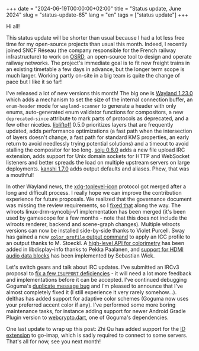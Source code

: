 +++
date = "2024-06-19T00:00:00+02:00"
title = "Status update, June 2024"
slug = "status-update-65"
lang = "en"
tags = ["status update"]
+++

Hi all!

This status update will be shorter than usual because I had a lot less free
time for my open-source projects than usual this month. Indeed, I recently
joined SNCF Réseau (the company responsible for the French railway
infrastructure) to work on [OSRD], an open-source tool to design and operate
railway networks. The project's immediate goal is to fit new freight trains in
an existing timetable a few days in advance, but the longer term scope is much
larger. Working partly on-site in a big team is quite the change of pace but I
like it so far!

I've released a lot of new versions this month! The big one is [Wayland 1.23.0]
which adds a mechanism to set the size of the internal connection buffer, an
`enum-header` mode for `wayland-scanner` to generate a header with only enums,
auto-generated enum validator functions for compositors, a new
`deprecated-since` attribute to mark parts of protocols as deprecated, and a
few other niceties. [libliftoff] 0.5.0 prioritizes layers that are frequently
updated, adds performance optimizations (a fast path when the intersection of
layers doesn't change, a fast path for standard KMS properties, an early return
to avoid needlessly trying potential solutions) and a timeout to avoid stalling
the compositor for too long. [soju 0.8.0] adds a new file upload IRC extension,
adds support for Unix domain sockets for HTTP and WebSocket listeners and
better spreads the load on multiple upstream servers on large deployments.
[kanshi 1.7.0] adds output defaults and aliases. Phew, that was a mouthful!

In other Wayland news, the [xdg-toplevel-icon] protocol got merged after a long
and difficult process. I really hope we can improve the contribution experience
for future proposals. We realized that the governance document was missing the
review requirements, so I [fixed that][w-p!312] along the way. The wlroots
linux-drm-syncobj-v1 implementation has been merged (it's been used by
gamescope for a few months - note that this does not include the wlroots
renderer, backend and scene-graph changes). Multiple wlroots versions can now
be installed side-by-side thanks to Violet Purcell. Sway has gained a new
[`color_profile` output command][sway#7681] to apply an ICC profile to an
output thanks to M. Stoeckl. A [high-level API for colorimetry][libdi!167] has
been added in libdisplay-info thanks to Pekka Paalanen, and [support for HDMI
audio data blocks][libdi!176] has been implemented by Sebastian Wick.

Let's switch gears and talk about IRC updates. I've submitted an IRCv3 proposal
to [fix a few `ISUPPORT` deficiencies][ircv3#543] - it will need a lot more
feedback and implementations before it can be accepted. I've continued
debugging Goguma's [duplicate message bug][goguma#147] and I'm pleased to
announce that I've almost completely fixed it (I still experience it very
rarely somehow…). delthas has added support for adaptive color schemes (Goguma
now uses your preferred accent color if any). I've performed some more boring
maintenance tasks, for instance adding support for newer Android Gradle Plugin
version to [webcrypto.dart], one of Goguma's dependencies.

One last update to wrap up this post: Zhi Qu has added support for the [ID
extension][go-imap#621] to go-imap, which is sadly required to connect to some
servers. That's all for now, see you next month!

[OSRD]: https://osrd.fr
[Wayland 1.23.0]: https://lists.freedesktop.org/archives/wayland-devel/2024-May/043636.html
[libliftoff]: https://gitlab.freedesktop.org/emersion/libliftoff
[soju 0.8.0]: https://git.sr.ht/~emersion/soju/refs/v0.8.0
[kanshi 1.7.0]: https://git.sr.ht/~emersion/kanshi/refs/v1.7.0
[xdg-toplevel-icon]: https://gitlab.freedesktop.org/wayland/wayland-protocols/-/merge_requests/269
[w-p!312]: https://gitlab.freedesktop.org/wayland/wayland-protocols/-/merge_requests/312
[sway#7681]: https://github.com/swaywm/sway/pull/7681
[libdi!167]: https://gitlab.freedesktop.org/emersion/libdisplay-info/-/merge_requests/167
[libdi!176]: https://gitlab.freedesktop.org/emersion/libdisplay-info/-/merge_requests/176
[ircv3#543]: https://github.com/ircv3/ircv3-specifications/pull/543
[goguma#147]: https://todo.sr.ht/~emersion/goguma/147
[webcrypto.dart]: https://github.com/google/webcrypto.dart/pull/120
[go-imap#621]: https://github.com/emersion/go-imap/pull/621
